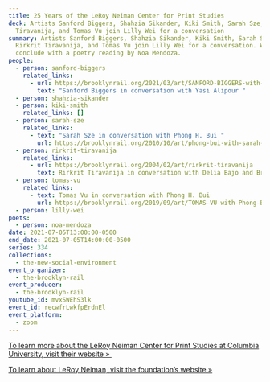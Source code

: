 ```yaml
---
title: 25 Years of the LeRoy Neiman Center for Print Studies
deck: Artists Sanford Biggers, Shahzia Sikander, Kiki Smith, Sarah Sze, Rirkrit
  Tiravanija, and Tomas Vu join Lilly Wei for a conversation
summary: Artists Sanford Biggers, Shahzia Sikander, Kiki Smith, Sarah Sze,
  Rirkrit Tiravanija, and Tomas Vu join Lilly Wei for a conversation. We
  conclude with a poetry reading by Noa Mendoza.
people:
  - person: sanford-biggers
    related_links:
      - url: https://brooklynrail.org/2021/03/art/SANFORD-BIGGERS-with-Yasi-Alipour
        text: "Sanford Biggers in conversation with Yasi Alipour "
  - person: shahzia-sikander
  - person: kiki-smith
    related_links: []
  - person: sarah-sze
    related_links:
      - text: "Sarah Sze in conversation with Phong H. Bui "
        url: https://brooklynrail.org/2010/10/art/phong-bui-with-sarah-sze
  - person: rirkrit-tiravanija
    related_links:
      - url: https://brooklynrail.org/2004/02/art/rirkrit-tiravanija
        text: Rirkrit Tiravanija in conversation with Delia Bajo and Brainard Carey
  - person: tomas-vu
    related_links:
      - text: Tomas Vu in conversation with Phong H. Bui
        url: https://brooklynrail.org/2019/09/art/TOMAS-VU-with-Phong-Bui
  - person: lilly-wei
poets:
  - person: noa-mendoza
date: 2021-07-05T13:00:00-0500
end_date: 2021-07-05T14:00:00-0500
series: 334
collections:
  - the-new-social-environment
event_organizer:
  - the-brooklyn-rail
event_producer:
  - the-brooklyn-rail
youtube_id: mvxSWEhS3lk
event_id: recwfrLwkfpErdnEl
event_platform:
  - zoom
---
```

[To learn more about the LeRoy Neiman Center for Print Studies at Columbia University, visit their website » ](https://www.neiman.arts.columbia.edu)

[To learn about LeRoy Neiman, visit the foundation’s website »](https://www.leroyneimanfoundation.org)